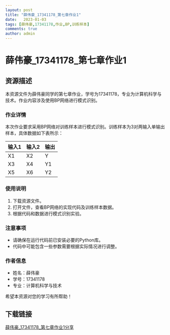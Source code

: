 ```yaml
---
layout: post
title: "薛伟豪_17341178_第七章作业1"
date:   2023-01-03
tags: [薛伟豪,17341178,作业,BP,训练样本]
comments: true
author: admin
---
```

# 薛伟豪_17341178_第七章作业1

## 资源描述

本资源文件为薛伟豪同学的第七章作业，学号为17341178，专业为计算机科学与技术。作业内容涉及使用BP网络进行模式识别。

### 作业详情

本次作业要求采用BP网络对训练样本进行模式识别。训练样本为3对两输入单输出样本，具体数据如下表所示：

| 输入1 | 输入2 | 输出 |
|-------|-------|------|
|  X1   |  X2   |  Y   |
|  X3   |  X4   |  Y1  |
|  X5   |  X6   |  Y2  |

### 使用说明

1. 下载资源文件。
2. 打开文件，查看BP网络的实现代码及训练样本数据。
3. 根据代码和数据进行模式识别实验。

### 注意事项

- 请确保在运行代码前已安装必要的Python库。
- 代码中可能包含一些参数需要根据实际情况进行调整。

### 作者信息

- 姓名：薛伟豪
- 学号：17341178
- 专业：计算机科学与技术

希望本资源对您的学习有所帮助！

## 下载链接

[薛伟豪_17341178_第七章作业1分享](https://pan.quark.cn/s/c15bfb85f8d8)